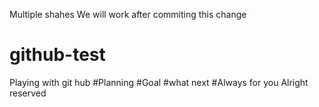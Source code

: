 Multiple shahes
We will work after commiting this change
# github-test
Playing with git hub
#Planning
#Goal
#what next
#Always for you
Alright reserved
